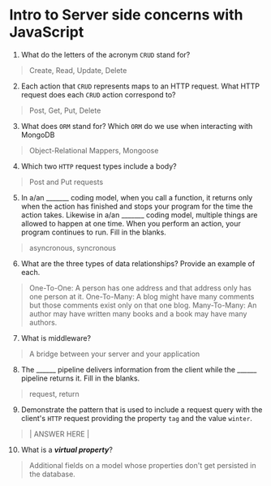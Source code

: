 # Intro to Server side concerns with JavaScript
01. What do the letters of the acronym `CRUD` stand for?

  > Create, Read, Update, Delete

02. Each action that `CRUD` represents maps to an HTTP request. What HTTP request does each `CRUD` action correspond to?

  > Post, Get, Put, Delete

03. What does `ORM` stand for? Which `ORM` do we use when interacting with MongoDB

  > Object-Relational Mappers, Mongoose

04. Which two `HTTP` request types include a body?

  > Post and Put requests

05. In a/an _______ coding model, when you call a function, it returns only when the action has finished and stops your program for the time the action takes. Likewise in a/an _______ coding model, multiple things are allowed to happen at one time. When you perform an action, your program continues to run.  Fill in the blanks.

  > asyncronous, syncronous

06. What are the three types of data relationships? Provide an example of each.

  > One-To-One: A person has one address and that address only has one person at it.
  > One-To-Many: A blog might have many comments but those comments exist only on that one blog.
  > Many-To-Many: An author may have written many books and a book may have many authors.

07. What is middleware?

  > A bridge between your server and your application

08. The ______ pipeline delivers information from the client while the ______ pipeline returns it. Fill in the blanks. 

  > request, return

09. Demonstrate the pattern that is used to include a request query with the client's `HTTP` request providing the property `tag` and the value `winter`.

  > | ANSWER HERE |

10. What is a ***virtual property***?

  > Additional fields on a model whose properties don't get persisted in the database.
